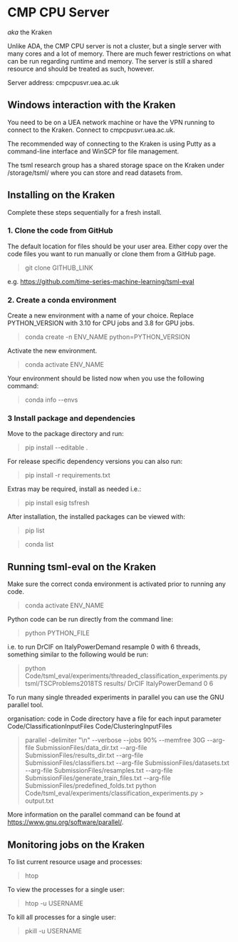 # CMP CPU Server

_aka_ the Kraken

Unlike ADA, the CMP CPU server is not a cluster, but a single server with many cores and a lot of memory. There are much fewer restrictions on what can be run regarding runtime and memory. The server is still a shared resource and should be treated as such, however.

Server address: cmpcpusvr.uea.ac.uk

## Windows interaction with the Kraken

You need to be on a UEA network machine or have the VPN running to connect to the Kraken. Connect to cmpcpusvr.uea.ac.uk.

The recommended way of connecting to the Kraken is using Putty as a command-line interface and WinSCP for file management.

The tsml research group has a shared storage space on the Kraken under /storage/tsml/ where you can store and read datasets from.

## Installing on the Kraken

Complete these steps sequentially for a fresh install.

### 1. Clone the code from GitHub

The default location for files should be your user area. Either copy over the code files you want to run manually or clone them from a GitHub page.

>git clone GITHUB_LINK

e.g. https://github.com/time-series-machine-learning/tsml-eval

### 2. Create a conda environment

Create a new environment with a name of your choice. Replace PYTHON_VERSION with 3.10 for CPU jobs and 3.8 for GPU jobs.

>conda create -n ENV_NAME python=PYTHON_VERSION

Activate the new environment.

>conda activate ENV_NAME

Your environment should be listed now when you use the following command:

>conda info --envs

### 3 Install package and dependencies

Move to the package directory and run:

>pip install --editable .

For release specific dependency versions you can also run:

>pip install -r requirements.txt

Extras may be required, install as needed i.e.:

>pip install esig tsfresh

After installation, the installed packages can be viewed with:

>pip list

>conda list

## Running tsml-eval on the Kraken

Make sure the correct conda environment is activated prior to running any code.

> conda activate ENV_NAME

Python code can be run directly from the command line:

> python PYTHON_FILE

i.e. to run DrCIF on ItalyPowerDemand resample 0 with 6 threads, something similar to the following would be run:

> python Code/tsml_eval/experiments/threaded_classification_experiments.py tsml/TSCProblems2018TS results/ DrCIF ItalyPowerDemand 0 6

To run many single threaded experiments in parallel you can use the GNU parallel tool.

organisation:
code in Code directory
have a file for each input parameter
Code/ClassificationInputFiles
Code/ClusteringInputFiles

> parallel -delimiter "\n" --verbose --jobs 90% --memfree 30G --arg-file SubmissionFiles/data_dir.txt --arg-file SubmissionFiles/results_dir.txt --arg-file SubmissionFiles/classifiers.txt --arg-file SubmissionFiles/datasets.txt --arg-file SubmissionFiles/resamples.txt --arg-file SubmissionFiles/generate_train_files.txt --arg-file SubmissionFiles/predefined_folds.txt python Code/tsml_eval/experiments/classification_experiments.py > output.txt

More information on the parallel command can be found at https://www.gnu.org/software/parallel/.

## Monitoring jobs on the Kraken

To list current resource usage and processes:

> htop

To view the processes for a single user:

> htop -u USERNAME

To kill all processes for a single user:

> pkill -u USERNAME
